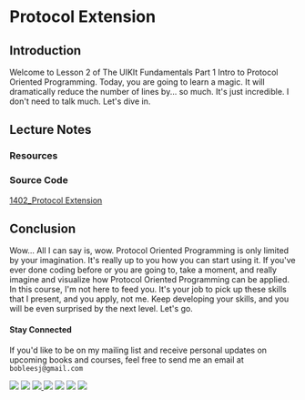 # Protocol Extension

## Introduction
Welcome to Lesson 2 of The UIKIt Fundamentals Part 1 Intro to Protocol Oriented Programming. Today, you are going to learn a magic. It will dramatically reduce the number of lines by... so much. It's just incredible. I don't need to talk much. Let's dive in.

## Lecture Notes



### Resources

### Source Code
[1402_Protocol Extension](https://www.dropbox.com/sh/qw9qw6z5ygyayz3/AAAkhxvYyAv1JFbyNd8UEGj_a?dl=0)



## Conclusion
Wow... All I can say is, wow. Protocol Oriented Programming is only limited by your imagination. It's really up to you how you can start using it. If you've ever done coding before or you are going to, take a moment, and really imagine and visualize how Protocol Oriented Programming can be applied. In this course, I'm not here to feed you. It's your job to pick up these skills that I present, and you apply, not me. Keep developing your skills, and you will be even surprised by the next level. Let's go.

#### Stay Connected
If you'd like to be on my mailing list and receive personal updates on upcoming books and courses, feel free to send me an email at `bobleesj@gmail.com`
<p>
<a href="http://bobthedeveloper.io"><img src="https://img.shields.io/badge/Personal-Website-333333.svg"></a>
<a href="https://facebook.com/bobthedeveloper"><img src="https://img.shields.io/badge/Facebook-Like-3B5998.svg"></a> <a href="https://youtube.com/bobthedeveloper"><img src="https://img.shields.io/badge/YouTube-Subscribe-CE1312.svg"</a> <a href="https://twitter.com/bobleesj"><img src="https://img.shields.io/badge/Twitter-Follow-55ACEE.svg"></a> <a href="https://instagram.com/bobthedev
"><img src="https://img.shields.io/badge/Instagram-Follow-BB2F92.svg"></a> <a href="https://linkedin.com/in/bobleesj"><img src= "https://img.shields.io/badge/LinkedIn-Connect-0077B5.svg"></a>
<a href="https://medium.com/@bobleesj"><img src="https://img.shields.io/badge/Medium-Read-00AB6C.svg"/></a>
</p>
